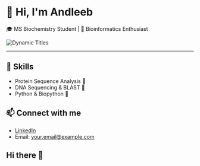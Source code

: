 # 👋 Hi, I'm Andleeb

🎓 MS Biochemistry Student | 🔬 Bioinformatics Enthusiast  

![Dynamic Titles](https://readme-typing-svg.herokuapp.com?font=Fira+Code&size=28&pause=1000&color=00FF00&center=true&vCenter=true&width=500&lines=Biochemist;Researcher;Protein+Analyzer;DNA+Explorer)

---

## 🚀 Skills
- Protein Sequence Analysis 🧪  
- DNA Sequencing & BLAST 🧬  
- Python & Biopython 🐍  

## 📫 Connect with me
- [LinkedIn](https://www.linkedin.com)  
- Email: your.email@example.com
## Hi there 👋

<!--
**andlebz1/andlebz1** is a ✨ _special_ ✨ repository because its `README.md` (this file) appears on your GitHub profile.

Here are some ideas to get you started:

- 🔭 I’m currently working on ...
- 🌱 I’m currently learning ...
- 👯 I’m looking to collaborate on ...
- 🤔 I’m looking for help with ...
- 💬 Ask me about ...
- 📫 How to reach me: ...
- 😄 Pronouns: ...
- ⚡ Fun fact: ...
-->
